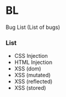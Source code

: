 # BL
Bug List (List of bugs)

### List


- CSS Injection 
- HTML Injection
- XSS (dom)
- XSS (mutated)
- XSS (reflected)
- XSS (stored)
